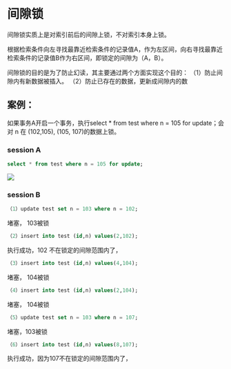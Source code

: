 # 间隙锁

间隙锁实质上是对索引前后的间隙上锁，不对索引本身上锁。

根据检索条件向左寻找最靠近检索条件的记录值A，作为左区间，向右寻找最靠近检索条件的记录值B作为右区间，即锁定的间隙为（A，B）。

间隙锁的目的是为了防止幻读，其主要通过两个方面实现这个目的：
（1）防止间隙内有新数据被插入。
（2）防止已存在的数据，更新成间隙内的数

## 案例：

如果事务A开启一个事务，执行select * from test where n = 105 for update；会对 n 在 (102,105), (105, 107)的数据上锁。

### session A
```sql
select * from test where n = 105 for update;
```
 

 ![](/uploads/upload_5c0de256b3ea170df5d6991a8b58e4d8.png)

### session B

```sql
（1）update test set n = 103 where n = 102;
```
堵塞， 103被锁

```sql
（2）insert into test (id,n) values(2,102);
```
执行成功，102 不在锁定的间隙范围内了，

```sql
（3）insert into test (id,n) values(4,104);
```
堵塞， 104被锁

```sql
（4）insert into test (id,n) values(2,104);
```
堵塞， 104被锁

```sql
（5）update test set n = 103 where n = 107;
```
堵塞，103被锁

```sql
（6）insert into test (id,n) values(8,107);
```
执行成功，因为107不在锁定的间隙范围内了，